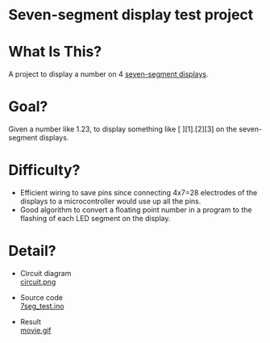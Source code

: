 # Seven-segment display test project

# What Is This?
A project to display a number on 4 [seven-segment displays](https://en.wikipedia.org/wiki/Seven-segment_display).

# Goal?
Given a number like 1.23, to display something like [ ][1].[2][3] on the seven-segment displays.

# Difficulty?
- Efficient wiring to save pins since connecting 4x7=28 electrodes of the displays to a microcontroller would use up all the pins.
- Good algorithm to convert a floating point number in a program to the flashing of each LED segment on the display. 

# Detail?
- Circuit diagram  
[circuit.png](circuit.png)

- Source code  
[7seg_test.ino](7seg_test.ino)  

- Result  
[movie.gif](movie.gif)